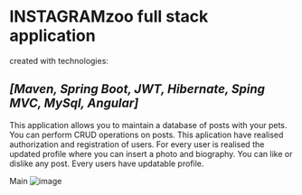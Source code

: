 # **INSTAGRAMzoo full stack application**

created with technologies:

## *[Maven, Spring Boot, JWT, Hibernate, Sping MVC, MySql, **Angular**]*

 This application allows you to maintain a database of posts with your pets. 
You can perform CRUD operations on posts.
This aplication have realised  authorization and registration of users.
For every user is realised the updated profile  where you can  insert
a photo and biography. You can like or dislike any post. Every users have updatable profile.

Main
![image](https://user-images.githubusercontent.com/46195941/173350717-d99416a3-9cae-4469-a833-44f0e98f5d25.png)

